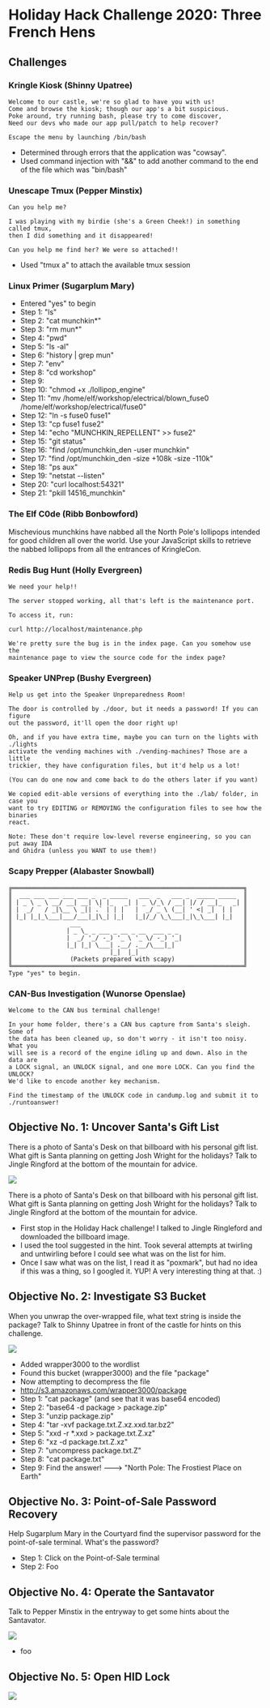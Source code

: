 # Holiday Hack Challenge 2020: Three French Hens

## Challenges

### Kringle Kiosk (Shinny Upatree)
~~~
Welcome to our castle, we're so glad to have you with us!
Come and browse the kiosk; though our app's a bit suspicious.
Poke around, try running bash, please try to come discover,
Need our devs who made our app pull/patch to help recover?

Escape the menu by launching /bin/bash
~~~

- Determined through errors that the application was "cowsay".
- Used command injection with "&&" to add another command to the end of the file which was "bin/bash"

### Unescape Tmux (Pepper Minstix)
~~~
Can you help me?

I was playing with my birdie (she's a Green Cheek!) in something called tmux,
then I did something and it disappeared!

Can you help me find her? We were so attached!!
~~~

- Used "tmux a" to attach the available tmux session

### Linux Primer (Sugarplum Mary)

- Entered "yes" to begin
- Step 1: "ls"
- Step 2: "cat munchkin*"
- Step 3: "rm mun*"
- Step 4: "pwd"
- Step 5: "ls -al"
- Step 6: "history | grep mun"
- Step 7: "env"
- Step 8: "cd workshop"
- Step 9: 
- Step 10: "chmod +x ./lollipop_engine"
- Step 11: "mv /home/elf/workshop/electrical/blown_fuse0 /home/elf/workshop/electrical/fuse0"
- Step 12: "ln -s fuse0 fuse1"
- Step 13: "cp fuse1 fuse2"
- Step 14: "echo "MUNCHKIN_REPELLENT" >> fuse2"
- Step 15: "git status"
- Step 16: "find /opt/munchkin_den -user munchkin"
- Step 17: "find /opt/munchkin_den -size +108k -size -110k"
- Step 18: "ps aux"
- Step 19: "netstat --listen"
- Step 20: "curl localhost:54321"
- Step 21: "pkill 14516_munchkin"

### The Elf C0de (Ribb Bonbowford)

Mischevious munchkins have nabbed all the North Pole's lollipops intended for good children all over the world. Use your JavaScript skills to retrieve the nabbed lollipops from all the entrances of KringleCon.

### Redis Bug Hunt (Holly Evergreen)
~~~
We need your help!!

The server stopped working, all that's left is the maintenance port.

To access it, run:

curl http://localhost/maintenance.php

We're pretty sure the bug is in the index page. Can you somehow use the
maintenance page to view the source code for the index page?
~~~

### Speaker UNPrep (Bushy Evergreen)
~~~
Help us get into the Speaker Unpreparedness Room!

The door is controlled by ./door, but it needs a password! If you can figure
out the password, it'll open the door right up!

Oh, and if you have extra time, maybe you can turn on the lights with ./lights
activate the vending machines with ./vending-machines? Those are a little
trickier, they have configuration files, but it'd help us a lot!

(You can do one now and come back to do the others later if you want)

We copied edit-able versions of everything into the ./lab/ folder, in case you
want to try EDITING or REMOVING the configuration files to see how the binaries
react.

Note: These don't require low-level reverse engineering, so you can put away IDA
and Ghidra (unless you WANT to use them!)
~~~

### Scapy Prepper (Alabaster Snowball)
~~~
╔════════════════════════════════════════════════════════════════╗
║  ___ ___ ___ ___ ___ _  _ _____   ___  _   ___ _  _____ _____  ║
║ | _ \ _ \ __/ __| __| \| |_   _| | _ \/_\ / __| |/ / __|_   _| ║
║ |  _/   / _|\__ \ _|| .` | | |   |  _/ _ \ (__| ' <| _|  | |   ║
║ |_| |_|_\___|___/___|_|\_| |_|   |_|/_/ \_\___|_|\_\___| |_|   ║
║                ___                                             ║
║               | _ \_ _ ___ _ __ _ __  ___ _ _                  ║
║               |  _/ '_/ -_) '_ \ '_ \/ -_) '_|                 ║
║               |_| |_| \___| .__/ .__/\___|_|                   ║
║                           |_|  |_|                             ║
║                (Packets prepared with scapy)                   ║
╚════════════════════════════════════════════════════════════════╝
Type "yes" to begin. 
~~~

### CAN-Bus Investigation (Wunorse Openslae)
~~~
Welcome to the CAN bus terminal challenge!

In your home folder, there's a CAN bus capture from Santa's sleigh. Some of
the data has been cleaned up, so don't worry - it isn't too noisy. What you
will see is a record of the engine idling up and down. Also in the data are
a LOCK signal, an UNLOCK signal, and one more LOCK. Can you find the UNLOCK?
We'd like to encode another key mechanism.

Find the timestamp of the UNLOCK code in candump.log and submit it to
./runtoanswer!
~~~

## Objective No. 1: Uncover Santa's Gift List

There is a photo of Santa's Desk on that billboard with his personal gift list. What gift is Santa planning on getting Josh Wright for the holidays? Talk to Jingle Ringford at the bottom of the mountain for advice.


![](screenshots/objective-1-completed.jpg)

There is a photo of Santa's Desk on that billboard with his personal gift list. What gift is Santa planning on getting Josh Wright for the holidays? Talk to Jingle Ringford at the bottom of the mountain for advice.

- First stop in the Holiday Hack challenge! I talked to Jingle Ringleford and downloaded the billboard image.
- I used the tool suggested in the hint. Took several attempts at twirling and untwirling before I could see what was on the list for him.
- Once I saw what was on the list, I read it as "poxmark", but had no idea if this was a thing, so I googled it. YUP! A very interesting thing at that. :)

## Objective No. 2: Investigate S3 Bucket

When you unwrap the over-wrapped file, what text string is inside the package? Talk to Shinny Upatree in front of the castle for hints on this challenge.

![](screenshots/objective-2-completed.jpg)

- Added wrapper3000 to the wordlist
- Found this bucket (wrapper3000) and the file "package"
- Now attempting to decompress the file
- <a href="http://s3.amazonaws.com/wrapper3000/package">http://s3.amazonaws.com/wrapper3000/package</a>
- Step 1: "cat package" (and see that it was base64 encoded)
- Step 2: "base64 -d package > package.zip"
- Step 3: "unzip package.zip"
- Step 4: "tar -xvf package.txt.Z.xz.xxd.tar.bz2"
- Step 5: "xxd -r *.xxd > package.txt.Z.xz"
- Step 6: "xz -d package.txt.Z.xz"
- Step 7: "uncompress package.txt.Z"
- Step 8: "cat package.txt"
- Step 9: Find the answer! ---> "North Pole: The Frostiest Place on Earth"

## Objective No. 3: Point-of-Sale Password Recovery

Help Sugarplum Mary in the Courtyard find the supervisor password for the point-of-sale terminal. What's the password?

- Step 1: Click on the Point-of-Sale terminal
- Step 2: Foo

## Objective No. 4: Operate the Santavator

Talk to Pepper Minstix in the entryway to get some hints about the Santavator.

![](screenshots/objective-4-completed.jpg)

- foo

## Objective No. 5: Open HID Lock

![](screenshots/objective-5-completed.jpg)





